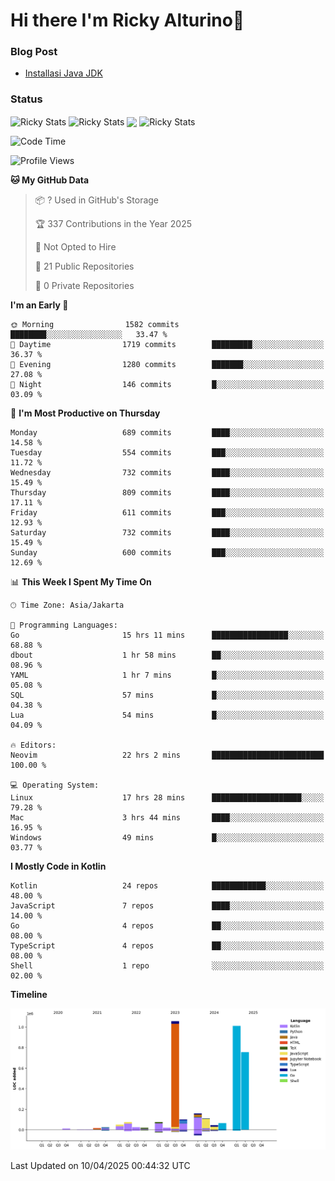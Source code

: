 # Hi there I'm Ricky Alturino👋

### Blog Post

<!-- BLOG-POST-LIST:START -->

- [Installasi Java JDK](https://onirutla.medium.com/installasi-java-jdk-ec701beeb5cb?source=rss-d9d81c918cc9------2)
<!-- BLOG-POST-LIST:END -->

### Status

<img align="center" alt="Ricky Stats" src="https://github-readme-stats.vercel.app/api?username=Alturino&theme=dark&show_icons=true&hide_border=false" />
<img align="center" alt="Ricky Stats" src="https://github-readme-stats.vercel.app/api/top-langs/?username=Alturino&theme=dark&show_icons=true&layout=compact"/>
<img align="center" width="640px" src="https://github-readme-stats.vercel.app/api/wakatime?username=Alturino&layout=compact&hide_border=true&theme=dark">
<img align="center" alt="Ricky Stats" src="https://leetcard.jacoblin.cool/onirutla?border=0&radius=20&ext=activity"/>

<!--START_SECTION:waka-->
![Code Time](http://img.shields.io/badge/Code%20Time-1%2C149%20hrs%2030%20mins-blue)

![Profile Views](http://img.shields.io/badge/Profile%20Views-0-blue)

**🐱 My GitHub Data** 

> 📦 ? Used in GitHub's Storage 
 > 
> 🏆 337 Contributions in the Year 2025
 > 
> 🚫 Not Opted to Hire
 > 
> 📜 21 Public Repositories 
 > 
> 🔑 0 Private Repositories 
 > 
**I'm an Early 🐤** 

```text
🌞 Morning                1582 commits        ████████░░░░░░░░░░░░░░░░░   33.47 % 
🌆 Daytime                1719 commits        █████████░░░░░░░░░░░░░░░░   36.37 % 
🌃 Evening                1280 commits        ███████░░░░░░░░░░░░░░░░░░   27.08 % 
🌙 Night                  146 commits         █░░░░░░░░░░░░░░░░░░░░░░░░   03.09 % 
```
📅 **I'm Most Productive on Thursday** 

```text
Monday                   689 commits         ████░░░░░░░░░░░░░░░░░░░░░   14.58 % 
Tuesday                  554 commits         ███░░░░░░░░░░░░░░░░░░░░░░   11.72 % 
Wednesday                732 commits         ████░░░░░░░░░░░░░░░░░░░░░   15.49 % 
Thursday                 809 commits         ████░░░░░░░░░░░░░░░░░░░░░   17.11 % 
Friday                   611 commits         ███░░░░░░░░░░░░░░░░░░░░░░   12.93 % 
Saturday                 732 commits         ████░░░░░░░░░░░░░░░░░░░░░   15.49 % 
Sunday                   600 commits         ███░░░░░░░░░░░░░░░░░░░░░░   12.69 % 
```


📊 **This Week I Spent My Time On** 

```text
🕑︎ Time Zone: Asia/Jakarta

💬 Programming Languages: 
Go                       15 hrs 11 mins      █████████████████░░░░░░░░   68.88 % 
dbout                    1 hr 58 mins        ██░░░░░░░░░░░░░░░░░░░░░░░   08.96 % 
YAML                     1 hr 7 mins         █░░░░░░░░░░░░░░░░░░░░░░░░   05.08 % 
SQL                      57 mins             █░░░░░░░░░░░░░░░░░░░░░░░░   04.38 % 
Lua                      54 mins             █░░░░░░░░░░░░░░░░░░░░░░░░   04.09 % 

🔥 Editors: 
Neovim                   22 hrs 2 mins       █████████████████████████   100.00 % 

💻 Operating System: 
Linux                    17 hrs 28 mins      ████████████████████░░░░░   79.28 % 
Mac                      3 hrs 44 mins       ████░░░░░░░░░░░░░░░░░░░░░   16.95 % 
Windows                  49 mins             █░░░░░░░░░░░░░░░░░░░░░░░░   03.77 % 
```

**I Mostly Code in Kotlin** 

```text
Kotlin                   24 repos            ████████████░░░░░░░░░░░░░   48.00 % 
JavaScript               7 repos             ████░░░░░░░░░░░░░░░░░░░░░   14.00 % 
Go                       4 repos             ██░░░░░░░░░░░░░░░░░░░░░░░   08.00 % 
TypeScript               4 repos             ██░░░░░░░░░░░░░░░░░░░░░░░   08.00 % 
Shell                    1 repo              ░░░░░░░░░░░░░░░░░░░░░░░░░   02.00 % 
```



**Timeline**

![Lines of Code chart](https://raw.githubusercontent.com/Alturino/Alturino/main/assets/bar_graph.png)


 Last Updated on 10/04/2025 00:44:32 UTC
<!--END_SECTION:waka-->
